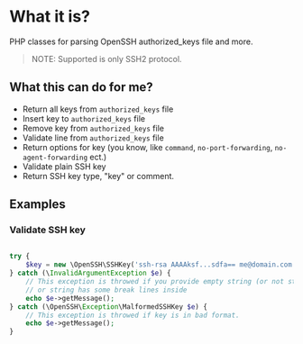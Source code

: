 # What it is?

PHP classes for parsing OpenSSH authorized_keys file and more.

> NOTE: Supported is only SSH2 protocol.

## What this can do for me?

* Return all keys from `authorized_keys` file
* Insert key to `authorized_keys` file
* Remove key from `authorized_keys` file
* Validate line from `authorized_keys` file
* Return options for key (you know, like `command`, `no-port-forwarding`, `no-agent-forwarding` ect.)
* Validate plain SSH key
* Return SSH key type, "key" or comment.

## Examples

### Validate SSH key

~~~php

try {
    $key = new \OpenSSH\SSHKey('ssh-rsa AAAAksf...sdfa== me@domain.com');
} catch (\InvalidArgumentException $e) {
    // This exception is throwed if you provide empty string (or not string), 
    // or string has some break lines inside
    echo $e->getMessage();
} catch (\OpenSSH\Exception\MalformedSSHKey $e) {
    // This exception is throwed if key is in bad format.
    echo $e->getMessage();
}

~~~
